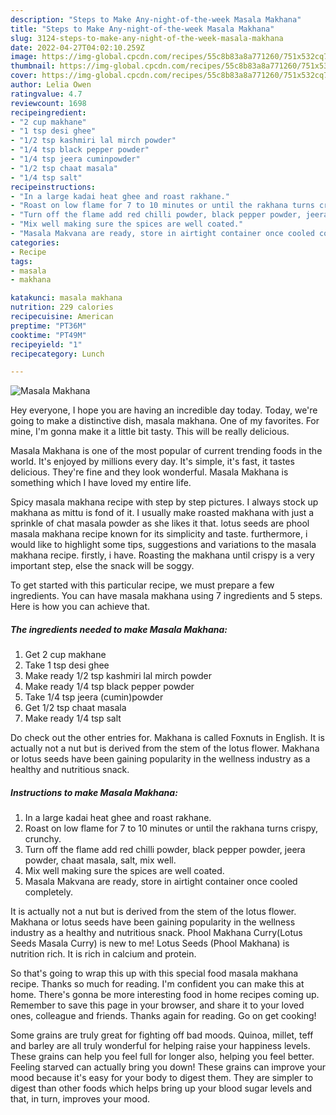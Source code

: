 ```yaml
---
description: "Steps to Make Any-night-of-the-week Masala Makhana"
title: "Steps to Make Any-night-of-the-week Masala Makhana"
slug: 3124-steps-to-make-any-night-of-the-week-masala-makhana
date: 2022-04-27T04:02:10.259Z
image: https://img-global.cpcdn.com/recipes/55c8b83a8a771260/751x532cq70/masala-makhana-recipe-main-photo.jpg
thumbnail: https://img-global.cpcdn.com/recipes/55c8b83a8a771260/751x532cq70/masala-makhana-recipe-main-photo.jpg
cover: https://img-global.cpcdn.com/recipes/55c8b83a8a771260/751x532cq70/masala-makhana-recipe-main-photo.jpg
author: Lelia Owen
ratingvalue: 4.7
reviewcount: 1698
recipeingredient:
- "2 cup makhane"
- "1 tsp desi ghee"
- "1/2 tsp kashmiri lal mirch powder"
- "1/4 tsp black pepper powder"
- "1/4 tsp jeera cuminpowder"
- "1/2 tsp chaat masala"
- "1/4 tsp salt"
recipeinstructions:
- "In a large kadai heat ghee and roast rakhane."
- "Roast on low flame for 7 to 10 minutes or until the rakhana turns crispy, crunchy."
- "Turn off the flame add red chilli powder, black pepper powder, jeera powder, chaat masala, salt, mix well."
- "Mix well making sure the spices are well coated."
- "Masala Makvana are ready, store in airtight container once cooled completely."
categories:
- Recipe
tags:
- masala
- makhana

katakunci: masala makhana 
nutrition: 229 calories
recipecuisine: American
preptime: "PT36M"
cooktime: "PT49M"
recipeyield: "1"
recipecategory: Lunch

---
```



![Masala Makhana](https://img-global.cpcdn.com/recipes/55c8b83a8a771260/751x532cq70/masala-makhana-recipe-main-photo.jpg)

Hey everyone, I hope you are having an incredible day today. Today, we're going to make a distinctive dish, masala makhana. One of my favorites. For mine, I'm gonna make it a little bit tasty. This will be really delicious.

Masala Makhana is one of the most popular of current trending foods in the world. It's enjoyed by millions every day. It's simple, it's fast, it tastes delicious. They're fine and they look wonderful. Masala Makhana is something which I have loved my entire life.

Spicy masala makhana recipe with step by step pictures. I always stock up makhana as mittu is fond of it. I usually make roasted makhana with just a sprinkle of chat masala powder as she likes it that. lotus seeds are phool masala makhana recipe known for its simplicity and taste. furthermore, i would like to highlight some tips, suggestions and variations to the masala makhana recipe. firstly, i have. Roasting the makhana until crispy is a very important step, else the snack will be soggy.


To get started with this particular recipe, we must prepare a few ingredients. You can have masala makhana using 7 ingredients and 5 steps. Here is how you can achieve that.

<!--inarticleads1-->

##### The ingredients needed to make Masala Makhana:

1. Get 2 cup makhane
1. Take 1 tsp desi ghee
1. Make ready 1/2 tsp kashmiri lal mirch powder
1. Make ready 1/4 tsp black pepper powder
1. Take 1/4 tsp jeera (cumin)powder
1. Get 1/2 tsp chaat masala
1. Make ready 1/4 tsp salt


Do check out the other entries for. Makhana is called Foxnuts in English. It is actually not a nut but is derived from the stem of the lotus flower. Makhana or lotus seeds have been gaining popularity in the wellness industry as a healthy and nutritious snack. 

<!--inarticleads2-->

##### Instructions to make Masala Makhana:

1. In a large kadai heat ghee and roast rakhane.
1. Roast on low flame for 7 to 10 minutes or until the rakhana turns crispy, crunchy.
1. Turn off the flame add red chilli powder, black pepper powder, jeera powder, chaat masala, salt, mix well.
1. Mix well making sure the spices are well coated.
1. Masala Makvana are ready, store in airtight container once cooled completely.


It is actually not a nut but is derived from the stem of the lotus flower. Makhana or lotus seeds have been gaining popularity in the wellness industry as a healthy and nutritious snack. Phool Makhana Curry(Lotus Seeds Masala Curry) is new to me! Lotus Seeds (Phool Makhana) is nutrition rich. It is rich in calcium and protein. 

So that's going to wrap this up with this special food masala makhana recipe. Thanks so much for reading. I'm confident you can make this at home. There's gonna be more interesting food in home recipes coming up. Remember to save this page in your browser, and share it to your loved ones, colleague and friends. Thanks again for reading. Go on get cooking!

Some grains are truly great for fighting off bad moods. Quinoa, millet, teff and barley are all truly wonderful for helping raise your happiness levels. These grains can help you feel full for longer also, helping you feel better. Feeling starved can actually bring you down! These grains can improve your mood because it's easy for your body to digest them. They are simpler to digest than other foods which helps bring up your blood sugar levels and that, in turn, improves your mood.
